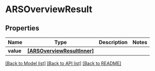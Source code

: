 # ARSOverviewResult


## Properties
Name | Type | Description | Notes
------------ | ------------- | ------------- | -------------
**value** | [**[ARSOverviewResultInner]**](ARSOverviewResultInner.md) |  | 

[[Back to Model list]](../README.md#documentation-for-models) [[Back to API list]](../README.md#documentation-for-api-endpoints) [[Back to README]](../README.md)


